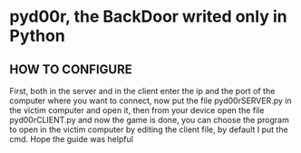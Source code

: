 # pyd00r, the BackDoor writed only in Python


## HOW TO CONFIGURE
First, both in the server and in the client enter the ip and the port of the computer where you want to connect, now put the file pyd00rSERVER.py in the victim computer and open it, then from your device open the file pyd00rCLIENT.py and now the game is done, you can choose the program to open in the victim computer by editing the client file, by default I put the cmd. Hope the guide was helpful
